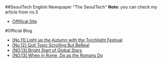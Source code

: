 ##SeoulTech English Newspaper "The SeoulTech"
**Note**: you can check my article from no.5

- [Offifical Site](https://times.seoultech.ac.kr/pdf_eng/)

#Official Blog
- [[No.11] Light up the Autumn with the Torchlight Festival](https://blog.naver.com/theseoultech21/223338163399)
- [[No.12] Quit Toxic Scrolling But BeReal](https://blog.naver.com/theseoultech21/223359767659
)
- [[NO.13] Bright Start of Global Stars](https://blog.naver.com/theseoultech21/223394320731)
- [[NO.13] When in Rome, Do as the Romans Do](https://blog.naver.com/theseoultech21/223394315621
)


